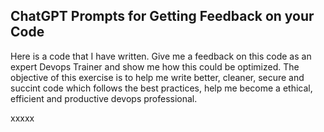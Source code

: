 ## ChatGPT Prompts for Getting Feedback on your Code 

Here is a code that I have written. Give me a feedback on this code as an expert Devops Trainer and show me how this could be optimized. The objective of this exercise is to help me write better, cleaner, secure and succint code which follows the best practices, help me become a ethical, efficient and productive devops professional. 

xxxxx

